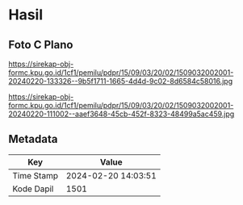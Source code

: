# Hasil

## Foto C Plano

https://sirekap-obj-formc.kpu.go.id/1cf1/pemilu/pdpr/15/09/03/20/02/1509032002001-20240220-133326--9b5f1711-1665-4d4d-9c02-8d6584c58016.jpg

https://sirekap-obj-formc.kpu.go.id/1cf1/pemilu/pdpr/15/09/03/20/02/1509032002001-20240220-111002--aaef3648-45cb-452f-8323-48499a5ac459.jpg


## Metadata

| Key        | Value               |
| ---------- | ------------------- |
| Time Stamp | 2024-02-20 14:03:51 |
| Kode Dapil | 1501                |



